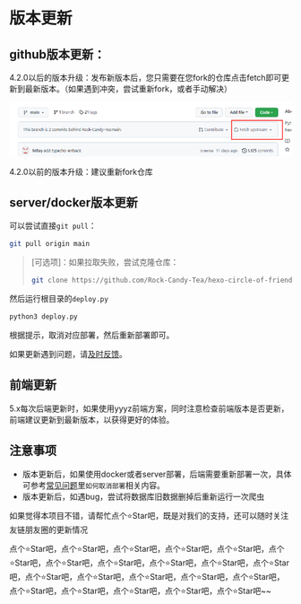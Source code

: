 # 版本更新

## github版本更新：

4.2.0以后的版本升级：发布新版本后，您只需要在您fork的仓库点击fetch即可更新到最新版本。（如果遇到冲突，尝试重新fork，或者手动解决）

![img.png](img.png)

4.2.0以前的版本升级：建议重新fork仓库

## server/docker版本更新

可以尝试直接`git pull`：

```bash
git pull origin main
```

> [可选项]：如果拉取失败，尝试克隆仓库：
>
> ```bash
> git clone https://github.com/Rock-Candy-Tea/hexo-circle-of-friends
> ```

然后运行根目录的`deploy.py`

```bash
python3 deploy.py
```

根据提示，取消对应部署，然后重新部署即可。

如果更新遇到问题，请[及时反馈](contactus)。

## 前端更新

5.x每次后端更新时，如果使用yyyz前端方案，同时注意检查前端版本是否更新，前端建议更新到最新版本，以获得更好的体验。



## 注意事项

- 版本更新后，如果使用docker或者server部署，后端需要重新部署一次，具体可参考[常见问题](problems)里`如何取消部署`相关内容。
- 版本更新后，如遇bug，尝试将数据库旧数据删掉后重新运行一次爬虫

如果觉得本项目不错，请帮忙点个⭐Star吧，既是对我们的支持，还可以随时关注友链朋友圈的更新情况

点个⭐Star吧，点个⭐Star吧，点个⭐Star吧，点个⭐Star吧，点个⭐Star吧，点个⭐Star吧，点个⭐Star吧，点个⭐Star吧，点个⭐Star吧，点个⭐Star吧，点个⭐Star吧，点个⭐Star吧，点个⭐Star吧，点个⭐Star吧，点个⭐Star吧，点个⭐Star吧，点个⭐Star吧，点个⭐Star吧，点个⭐Star吧，点个⭐Star吧，点个⭐Star吧~~